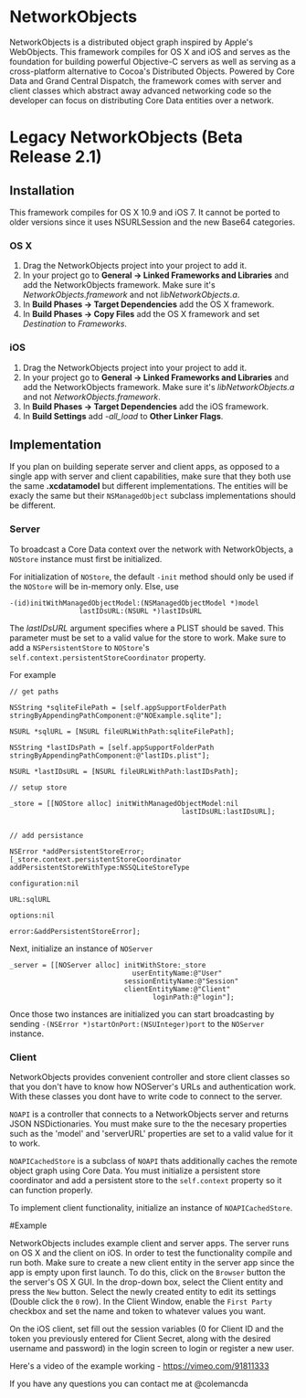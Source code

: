NetworkObjects
==============

NetworkObjects is a distributed object graph inspired by Apple's WebObjects. This framework compiles for OS X and iOS and serves as the foundation for building powerful Objective-C servers as well as serving as a cross-platform alternative to Cocoa's Distributed Objects. Powered by Core Data and Grand Central Dispatch, the framework comes with server and client classes which abstract away advanced networking code so the developer can focus on distributing Core Data entities over a network.

# Legacy NetworkObjects (Beta Release 2.1)

## Installation

This framework compiles for OS X 10.9 and iOS 7. It cannot be ported to older versions since it uses NSURLSession and the new Base64 categories.

### OS X

1. Drag the NetworkObjects project into your project to add it.
2. In your project go to **General -> Linked Frameworks and Libraries** and add the NetworkObjects framework. Make sure it's *NetworkObjects.framework* and not *libNetworkObjects.a*.
3. In **Build Phases -> Target Dependencies** add the OS X framework.
4. In **Build Phases -> Copy Files** add the OS X framework and set *Destination* to *Frameworks*.

### iOS

1. Drag the NetworkObjects project into your project to add it.
2. In your project go to **General -> Linked Frameworks and Libraries** and add the NetworkObjects framework. Make sure it's *libNetworkObjects.a* and not *NetworkObjects.framework*.
3. In **Build Phases -> Target Dependencies** add the iOS framework.
4. In **Build Settings** add *-all_load* to **Other Linker Flags**.

## Implementation

If you plan on building seperate server and client apps, as opposed to a single app with server and client capabilities, make sure that they both use the same **.xcdatamodel** but different implementations. The entities will be exacly the same but their ```NSManagedObject``` subclass implementations should be different.

### Server

To broadcast a Core Data context over the network with NetworkObjects, a ```NOStore``` instance must first be initialized.

For initialization of ```NOStore```, the default ```-init``` method should only be used if the ```NOStore``` will be in-memory only. Else, use 

	-(id)initWithManagedObjectModel:(NSManagedObjectModel *)model
		             lastIDsURL:(NSURL *)lastIDsURL
		             
The *lastIDsURL* argument specifies where a PLIST should be saved. This parameter must be set to a valid value for the store to work. Make sure to add a ```NSPersistentStore``` to ```NOStore```'s ```self.context.persistentStoreCoordinator``` property.

For example

    // get paths
    
    NSString *sqliteFilePath = [self.appSupportFolderPath stringByAppendingPathComponent:@"NOExample.sqlite"];
    
    NSURL *sqlURL = [NSURL fileURLWithPath:sqliteFilePath];
    
    NSString *lastIDsPath = [self.appSupportFolderPath stringByAppendingPathComponent:@"lastIDs.plist"];
    
    NSURL *lastIDsURL = [NSURL fileURLWithPath:lastIDsPath];
    
    // setup store
    
    _store = [[NOStore alloc] initWithManagedObjectModel:nil
                                              lastIDsURL:lastIDsURL];
    
    
    // add persistance
    
    NSError *addPersistentStoreError;
    [_store.context.persistentStoreCoordinator addPersistentStoreWithType:NSSQLiteStoreType
                                                            configuration:nil
                                                                      URL:sqlURL
                                                                  options:nil
                                                                    error:&addPersistentStoreError];

Next, initialize an instance of ```NOServer``` 

	_server = [[NOServer alloc] initWithStore:_store
	                              userEntityName:@"User"
	                            sessionEntityName:@"Session"
	                            clientEntityName:@"Client"
	                                   loginPath:@"login"];
                                    
Once those two instances are initialized you can start broadcasting by sending ```-(NSError *)startOnPort:(NSUInteger)port``` to the ```NOServer``` instance.

### Client

NetworkObjects provides convenient controller and store client classes so that you don't have to know how NOServer's URLs and authentication work. With these classes you dont have to write code to connect to the server.

```NOAPI``` is a controller that connects to a NetworkObjects server and returns JSON NSDictionaries. You must make sure to the the necesary properties such as the 'model' and 'serverURL' properties are set to a valid value for it to work.

```NOAPICachedStore``` is a subclass of ```NOAPI``` thats additionally caches the remote object graph using Core Data. You must initialize a persistent store coordinator and add a persistent store to the ```self.context``` property so it can function properly.

To implement client functionality, initialize an instance of ```NOAPICachedStore```.

#Example

NetworkObjects includes example client and server apps. The server runs on OS X and the client on iOS. In order to test the functionality compile and run both. Make sure to create a new client entity in the server app since the app is empty upon first launch. To do this, click on the ```Browser``` button the the server's OS X GUI. In the drop-down box, select the Client entity and press the ```New``` button. Select the newly created entity to edit its settings (Double click the ```0``` row). In the Client Window, enable the ```First Party``` checkbox and set the name and token to whatever values you want.

On the iOS client, set fill out the session variables (0 for Client ID and the token you previously entered for Client Secret, along with the desired username and password) in the login screen to login or register a new user.

Here's a video of the example working - https://vimeo.com/91811333

If you have any questions you can contact me at @colemancda


